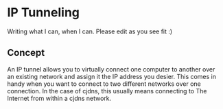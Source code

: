 IP Tunneling
============

Writing what I can, when I can. Please edit as you see fit :)

Concept
-------

An IP tunnel allows you to virtually connect one computer to another over an existing network and assign it the IP address you desier. This comes in handy when you want to connect to two different networks over one connection. In the case of cjdns, this usually means connecting to The Internet from within a cjdns network.
